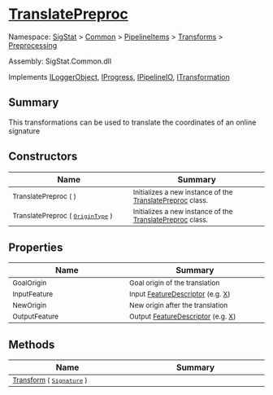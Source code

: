 # [TranslatePreproc](./TranslatePreproc.md)

Namespace: [SigStat]() > [Common](./../../../README.md) > [PipelineItems]() > [Transforms]() > [Preprocessing](./README.md)

Assembly: SigStat.Common.dll

Implements [ILoggerObject](./../../../ILoggerObject.md), [IProgress](./../../../Helpers/IProgress.md), [IPipelineIO](./../../../Pipeline/IPipelineIO.md), [ITransformation](./../../../ITransformation.md)

## Summary
This transformations can be used to translate the coordinates of an online signature

## Constructors

| Name<div><a href="#"><img width=400></a></div> | Summary<div><a href="#"><img width=475></a></div> | 
| --- | --- | 
| <sub>TranslatePreproc (  )</sub> | <sub>Initializes a new instance of the [TranslatePreproc](../../docs/md/SigStat/Common/PipelineItems/Transforms/Preprocessing/TranslatePreproc.md) class.</sub> | 
| <sub>TranslatePreproc ( [`OriginType`](./OriginType.md) )</sub> | <sub>Initializes a new instance of the [TranslatePreproc](../../docs/md/SigStat/Common/PipelineItems/Transforms/Preprocessing/TranslatePreproc.md) class.</sub> | 


## Properties

| Name<div><a href="#"><img width=400></a></div> | Summary<div><a href="#"><img width=475></a></div> | 
| --- | --- | 
| <sub>GoalOrigin</sub> | <sub>Goal origin of the translation</sub> | 
| <sub>InputFeature</sub> | <sub>Input [FeatureDescriptor](../../docs/md/SigStat/Common/FeatureDescriptor.md) (e.g. [X](../../docs/md/SigStat/Common/Features.md))</sub> | 
| <sub>NewOrigin</sub> | <sub>New origin after the translation</sub> | 
| <sub>OutputFeature</sub> | <sub>Output [FeatureDescriptor](../../docs/md/SigStat/Common/FeatureDescriptor.md) (e.g. [X](../../docs/md/SigStat/Common/Features.md))</sub> | 


## Methods

| Name<div><a href="#"><img width=400></a></div> | Summary<div><a href="#"><img width=475></a></div> | 
| --- | --- | 
| <sub>[Transform](./Methods/TranslatePreproc--Transform.md) ( [`Signature`](./../../../Signature.md) )</sub> | <sub></sub> | 


